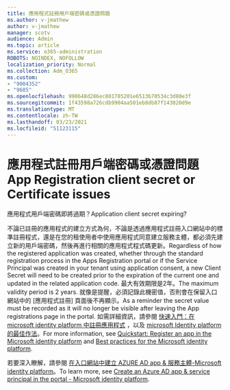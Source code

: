 ```yaml
---
title: 應用程式註冊用戶端密碼或憑證問題
ms.author: v-jmathew
author: v-jmathew
manager: scotv
audience: Admin
ms.topic: article
ms.service: o365-administration
ROBOTS: NOINDEX, NOFOLLOW
localization_priority: Normal
ms.collection: Adm_O365
ms.custom:
- "9004352"
- "9685"
ms.openlocfilehash: 990648d286ec801785201e6513b70534c3d80e3f
ms.sourcegitcommit: 1f43598a726cdb9904aa501eb8db87f143020d9e
ms.translationtype: MT
ms.contentlocale: zh-TW
ms.lasthandoff: 03/23/2021
ms.locfileid: "51123115"
---
```

# <a name="app-registration-client-secret-or-certificate-issues"></a><span data-ttu-id="58dff-102">應用程式註冊用戶端密碼或憑證問題</span><span class="sxs-lookup"><span data-stu-id="58dff-102">App Registration client secret or Certificate issues</span></span>

<span data-ttu-id="58dff-103">應用程式用戶端密碼即將過期？</span><span class="sxs-lookup"><span data-stu-id="58dff-103">Application client secret expiring?</span></span>

<span data-ttu-id="58dff-104">不論已註冊的應用程式的建立方式為何，不論是透過應用程式註冊入口網站中的標準註冊程式，還是在您的租使用者中使用應用程式同意建立服務主體，都必須先建立新的用戶端密碼，然後再進行相關的應用程式程式碼更新。</span><span class="sxs-lookup"><span data-stu-id="58dff-104">Regardless of how the registered application was created, whether through the standard registration process in the Apps Registration portal or if the Service Principal was created in your tenant using application consent, a new Client Secret will need to be created prior to the expiration of the current one and updated in the related application code.</span></span> <span data-ttu-id="58dff-105">最大有效期限是2年。</span><span class="sxs-lookup"><span data-stu-id="58dff-105">The maximum validity period is 2 years.</span></span> <span data-ttu-id="58dff-106">就像是提醒，必須記錄此機密值，否則會在保留入口網站中的 [應用程式註冊] 頁面後不再顯示。</span><span class="sxs-lookup"><span data-stu-id="58dff-106">As a reminder the secret value must be recorded as it will no longer be visible after leaving the App registrations page in the portal.</span></span> <span data-ttu-id="58dff-107">如需詳細資訊，請參閱 [快速入門：在 microsoft identity platform 中註冊應用程式](https://docs.microsoft.com/azure/active-directory/develop/quickstart-register-app) ，以及 [microsoft Identity platform 的最佳作法](https://docs.microsoft.com/azure/active-directory/develop/identity-platform-integration-checklist#security)。</span><span class="sxs-lookup"><span data-stu-id="58dff-107">For more information, see [Quickstart: Register an app in the Microsoft identity platform](https://docs.microsoft.com/azure/active-directory/develop/quickstart-register-app) and [Best practices for the Microsoft identity platform](https://docs.microsoft.com/azure/active-directory/develop/identity-platform-integration-checklist#security).</span></span>

<span data-ttu-id="58dff-108">若要深入瞭解，請參閱 [在入口網站中建立 AZURE AD app & 服務主體-Microsoft identity platform](https://docs.microsoft.com/azure/active-directory/develop/howto-create-service-principal-portal)。</span><span class="sxs-lookup"><span data-stu-id="58dff-108">To learn more, see [Create an Azure AD app & service principal in the portal - Microsoft identity platform](https://docs.microsoft.com/azure/active-directory/develop/howto-create-service-principal-portal).</span></span>
